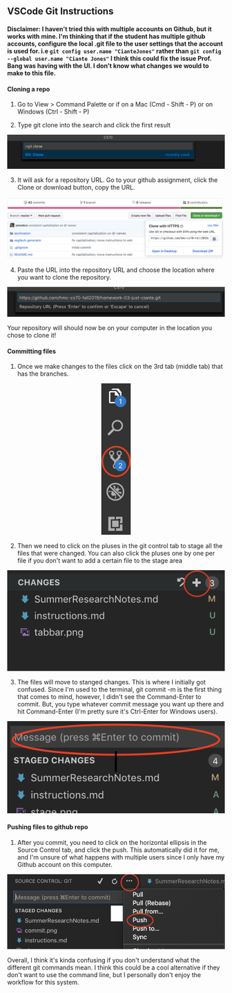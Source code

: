 ## VSCode Git Instructions
#### Disclaimer: I haven't tried this with multiple accounts on Github, but it works with mine. I'm thinking that if the student has multiple github accounts, configure the local .git file to the user settings that the account is used for. i.e `git config user.name "CianteJones"` rather than `git config --global user.name "Ciante Jones"` I think this could fix the issue Prof. Bang was having with the UI. I don't know what changes we would to make to this file.

#### Cloning a repo
1. Go to View > Command Palette or if on a Mac (Cmd - Shift - P) or on Windows (Ctrl - Shift - P)

2. Type git clone into the search and click the first result

<p align="center">
  <img src="palette.png" alt="Command Palette">
</p>

3. It will ask for a repository URL. Go to your github assignment, click the Clone or download button, copy the URL.

<p align="center">
  <img src="url.png" alt="Github Url">
</p>

4. Paste the URL into the repository URL and choose the location where you want to clone the repository.

<p align="center">
  <img src="urlpaste.png" alt="URL in VSCode">
</p>

Your repository will should now be on your computer in the location you chose to clone it!

#### Committing files

1. Once we make changes to the files click on the 3rd tab (middle tab) that has the branches.

<p align="center">
  <img height="350px" src="tabbar.png" alt="tabbar">
</p>

2. Then we need to click on the pluses in the git control tab to stage all the files that were changed. You can also click the pluses one by one per file if you don't want to add a certain file to the stage area

<p align="center">
  <img src="stage.png" alt="staging">
</p>

3. The files will move to stanged changes. This is where I initially got confused. Since I'm used to the terminal, git commit -m is the first thing that comes to mind, however, I didn't see the Command-Enter to commit. But, you type whatever commit message you want up there and hit Command-Enter (I'm pretty sure it's Ctrl-Enter for Windows users).

<p align="center">
  <img src="commit.png" alt="commiting">
</p>

#### Pushing files to github repo

1. After you commit, you need to click on the horizontal ellipsis in the Source Control tab, and click the push. This automatically did it for me, and I'm unsure of what happens with multiple users since I only have my Github account on this computer.

<p align="center">
  <img src="push.png" alt="pushing">
</p>


Overall, I think it's kinda confusing if you don't understand what the different git commands mean. I think this could be a cool alternative if they don't want to use the command line, but I personally don't enjoy the workflow for this system.
